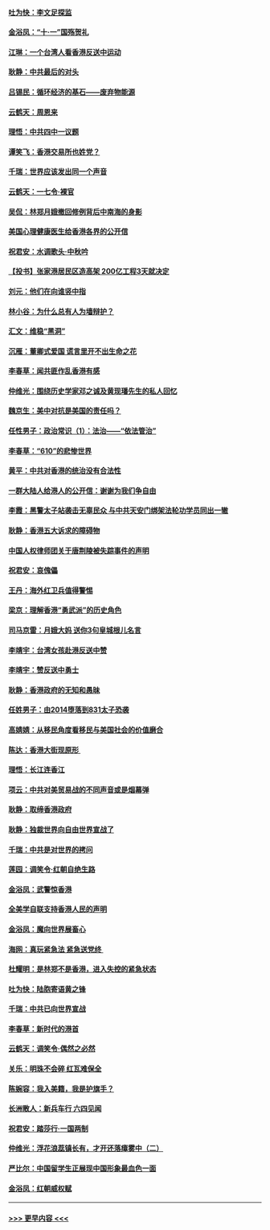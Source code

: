 #### [吐为快：李文足探监](../pages/nsc993/n11509622.md?t=09101155) 
#### [金浴凤：“十‧一”国殇贺礼](../pages/nsc993/n11509593.md?t=09101155) 
#### [江琳：一个台湾人看香港反送中运动](../pages/nsc993/n11509211.md?t=09101155) 
#### [耿静：中共最后的对头](../pages/nsc993/n11508308.md?t=09101155) 
#### [吕锡民：循环经济的基石——废弃物能源](../pages/nsc993/n11508212.md?t=09101155) 
#### [云鹤天：周恩来](../pages/nsc993/n11508055.md?t=09101155) 
#### [理悟：中共四中一议题](../pages/nsc993/n11507782.md?t=09101155) 
#### [谭笑飞：香港交易所也姓党？](../pages/nsc993/n11507753.md?t=09101155) 
#### [千瑞：世界应该发出同一个声音](../pages/nsc993/n11507290.md?t=09101155) 
#### [云鹤天：一七令‧裸官](../pages/nsc993/n11507177.md?t=09101155) 
#### [吴侃：林郑月娥撤回修例背后中南海的身影](../pages/nsc993/n11506876.md?t=09101155) 
#### [美国心理健康医生给香港各界的公开信](../pages/nsc993/n11506809.md?t=09101155) 
#### [祝君安：水调歌头‧中秋吟](../pages/nsc993/n11506758.md?t=09101155) 
#### [【投书】张家港居民区造高架 200亿工程3天就决定](../pages/nsc993/n11506682.md?t=09101155) 
#### [刘元：他们在向谁竖中指](../pages/nsc993/n11505384.md?t=09101155) 
#### [林小谷：为什么总有人为墙辩护？](../pages/nsc993/n11505226.md?t=09101155) 
#### [汇文：维稳“黑洞”](../pages/nsc993/n11504347.md?t=09101155) 
#### [沉雁：董卿式爱国 谎言里开不出生命之花](../pages/nsc993/n11503215.md?t=09101155) 
#### [李春草：闻共匪作乱香港有感](../pages/nsc993/n11503072.md?t=09101155) 
#### [仲维光：围绕历史学家邓之诚及黄现璠先生的私人回忆](../pages/nsc993/n11501330.md?t=09101155) 
#### [魏京生：美中对抗是美国的责任吗？](../pages/nsc993/n11500723.md?t=09101155) 
#### [任性男子：政治常识（1）：法治——“依法管治”](../pages/nsc993/n11500791.md?t=09101155) 
#### [李春草：“610”的悲惨世界](../pages/nsc993/n11501141.md?t=09101155) 
#### [黄平：中共对香港的统治没有合法性](../pages/nsc993/n11499473.md?t=09101155) 
#### [一群大陆人给港人的公开信：谢谢为我们争自由](../pages/nsc993/n11500402.md?t=09101155) 
#### [李霞：黑警太子站袭击无辜民众 与中共天安门绑架法轮功学员同出一辙](../pages/nsc993/n11499805.md?t=09101155) 
#### [耿静：香港五大诉求的障碍物](../pages/nsc993/n11497578.md?t=09101155) 
#### [中国人权律师团关于唐荆陵被失踪事件的声明](../pages/nsc993/n11500014.md?t=09101155) 
#### [祝君安：哀傀儡](../pages/nsc993/n11499776.md?t=09101155) 
#### [王丹：海外红卫兵值得警惕](../pages/nsc993/n11498138.md?t=09101155) 
#### [梁京：理解香港“勇武派”的历史角色](../pages/nsc993/n11498006.md?t=09101155) 
#### [司马京雷：月娥大妈  送你3句皇城根儿名言](../pages/nsc993/n11497885.md?t=09101155) 
#### [李靖宇：台湾女孩赴港反送中赞](../pages/nsc993/n11497721.md?t=09101155) 
#### [李靖宇：赞反送中勇士](../pages/nsc993/n11497452.md?t=09101155) 
#### [耿静：香港政府的无知和愚昧](../pages/nsc993/n11494238.md?t=09101155) 
#### [任姓男子：由2014堕落到831太子恐袭](../pages/nsc993/n11496683.md?t=09101155) 
#### [高婧婧：从移民角度看移民与美国社会的价值磨合](../pages/nsc993/n11495757.md?t=09101155) 
#### [陈达：香港大街现原形 ](../pages/nsc993/n11495441.md?t=09101155) 
#### [理悟：长江连香江](../pages/nsc993/n11495377.md?t=09101155) 
#### [项云：中共对美贸易战的不同声音或是烟幕弹](../pages/nsc993/n11494929.md?t=09101155) 
#### [耿静：取缔香港政府](../pages/nsc993/n11494218.md?t=09101155) 
#### [耿静：独裁世界向自由世界宣战了](../pages/nsc993/n11494190.md?t=09101155) 
#### [千瑞：中共是对世界的拷问](../pages/nsc993/n11493021.md?t=09101155) 
#### [莲园：调笑令‧红朝自绝生路](../pages/nsc993/n11493011.md?t=09101155) 
#### [金浴凤：武警惊香港](../pages/nsc993/n11492994.md?t=09101155) 
#### [全美学自联支持香港人民的声明](../pages/nsc993/n11492630.md?t=09101155) 
#### [金浴凤：魔向世界展畜心](../pages/nsc993/n11492599.md?t=09101155) 
#### [海网：真玩紧急法 紧急送党终 ](../pages/nsc993/n11492535.md?t=09101155) 
#### [杜耀明：是林郑不是香港，进入失控的紧急状态](../pages/nsc993/n11491420.md?t=09101155) 
#### [吐为快：陆胞寄语黄之锋](../pages/nsc993/n11491117.md?t=09101155) 
#### [千瑞：中共已向世界宣战](../pages/nsc993/n11490123.md?t=09101155) 
#### [李春草：新时代的港首](../pages/nsc993/n11489864.md?t=09101155) 
#### [云鹤天：调笑令·偶然之必然](../pages/nsc993/n11489701.md?t=09101155) 
#### [关乐：明珠不会碎 红瓦难保全](../pages/nsc993/n11489647.md?t=09101155) 
#### [陈婉容：我入美籍，我是护旗手？](../pages/nsc993/n11487908.md?t=09101155) 
#### [长洲散人：新兵车行 六四见闻](../pages/nsc993/n11487729.md?t=09101155) 
#### [祝君安：踏莎行‧一国两制](../pages/nsc993/n11487699.md?t=09101155) 
#### [仲维光：浮花浪蕊镇长有，才开还落瘴雾中（二）](../pages/nsc993/n11483286.md?t=09101155) 
#### [严比尔：中国留学生正展现中国形象最血色一面](../pages/nsc993/n11485145.md?t=09101155) 
#### [金浴凤：红朝威权赋](../pages/nsc993/n11485191.md?t=09101155) 

----
#### [ >>> 更早内容 <<< ](../indexes/nsc993-earlier.md)
